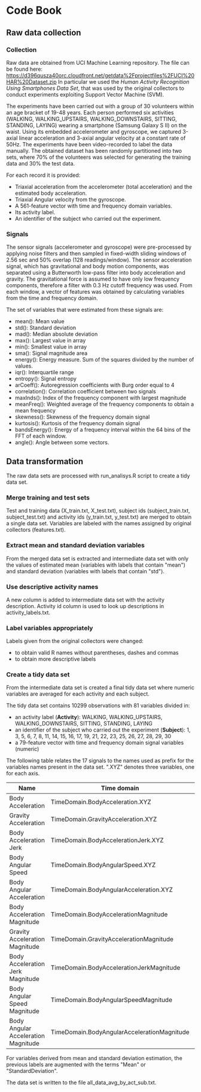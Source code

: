 Code Book
========
  
Raw data collection
-------------------
  
### Collection
  
  Raw data are obtained from UCI Machine Learning repository. The file can be found here:
  https://d396qusza40orc.cloudfront.net/getdata%2Fprojectfiles%2FUCI%20HAR%20Dataset.zip
  In particular we used the *Human Activity Recognition Using Smartphones Data Set*,
  that was used by the original collectors to conduct experiments exploiting
  Support Vector Machine (SVM).
    
  The experiments have been carried out with a group of 30 volunteers within an age bracket of 19-48        years. Each person performed six activities (WALKING, WALKING_UPSTAIRS, WALKING_DOWNSTAIRS, SITTING,      STANDING, LAYING) wearing a smartphone (Samsung Galaxy S II) on the waist. Using its embedded             accelerometer and gyroscope, we captured 3-axial linear acceleration and 3-axial angular velocity at a    constant rate of 50Hz. The experiments have been video-recorded to label the data manually. The obtained   dataset has been randomly partitioned into two sets, where 70% of the volunteers was selected for         generating the training data and 30% the test data. 
  
  For each record it is provided:

  * Triaxial acceleration from the accelerometer (total acceleration) and the estimated body acceleration.
  * Triaxial Angular velocity from the gyroscope. 
  * A 561-feature vector with time and frequency domain variables. 
  * Its activity label. 
  * An identifier of the subject who carried out the experiment.

### Signals
  
  The sensor signals (accelerometer and gyroscope) were pre-processed by applying noise filters and then    sampled in fixed-width sliding windows of 2.56 sec and 50% overlap (128 readings/window). The sensor      acceleration signal, which has gravitational and body motion components, was separated using a            Butterworth low-pass filter into body acceleration and gravity. The gravitational force is assumed to     have only low frequency components, therefore a filter with 0.3 Hz cutoff frequency was used. From each   window, a vector of features was obtained by calculating variables from the time and frequency domain.  
    
  The set of variables that were estimated from these signals are:

*  mean(): Mean value
*  std(): Standard deviation
*  mad(): Median absolute deviation 
*  max(): Largest value in array
*  min(): Smallest value in array
*  sma(): Signal magnitude area
*  energy(): Energy measure. Sum of the squares divided by the number of values. 
*  iqr(): Interquartile range 
*  entropy(): Signal entropy
*  arCoeff(): Autoregression coefficients with Burg order equal to 4
*  correlation(): Correlation coefficient between two signals
*  maxInds(): Index of the frequency component with largest magnitude
*  meanFreq(): Weighted average of the frequency components to obtain a mean frequency
*  skewness(): Skewness of the frequency domain signal 
*  kurtosis(): Kurtosis of the frequency domain signal 
*  bandsEnergy(): Energy of a frequency interval within the 64 bins of the FFT of each window.
*  angle(): Angle between some vectors.
    

    
Data transformation
-------------------
    
The raw data sets are processed with run_analisys.R script to create a tidy data set.
    
### Merge training and test sets
    
Test and training data (X_train.txt, X_test.txt), subject ids (subject_train.txt,
subject_test.txt) and activity ids (y_train.txt, y_test.txt) are merged to obtain
a single data set. Variables are labeled with the names assigned by original
collectors (features.txt).
    
### Extract mean and standard deviation variables
    
From the merged data set is extracted and intermediate data set with only the
values of estimated mean (variables with labels that contain "mean") and standard
deviation (variables with labels that contain "std").
    
### Use descriptive activity names
    
A new column is added to intermediate data set with the activity description.
Activity id column is used to look up descriptions in activity_labels.txt.
    
### Label variables appropriately
    
Labels given from the original collectors were changed:
* to obtain valid R names without parentheses, dashes and commas
* to obtain more descriptive labels
    
### Create a tidy data set
    
From the intermediate data set is created a final tidy data set where numeric
variables are averaged for each activity and each subject.
    
The tidy data set contains 10299 observations with 81 variables divided in:
    
*  an activity label (__Activity__): WALKING, WALKING_UPSTAIRS, WALKING_DOWNSTAIRS, SITTING, STANDING, LAYING
*  an identifier of the subject who carried out the experiment (__Subject__):
    1, 3, 5, 6, 7, 8, 11, 14, 15, 16, 17, 19, 21, 22, 23, 25, 26, 27, 28, 29, 30
*  a 79-feature vector with time and frequency domain signal variables (numeric)
    
The following table relates the 17 signals to the names used as prefix for the
variables names present in the data set. ".XYZ" denotes three variables, one for each axis.
    
Name                                  | Time domain                                 | Frequency domain
------------------------------------- | ------------------------------------------- | ------------------------------------------------
Body Acceleration                     | TimeDomain.BodyAcceleration.XYZ             |  FrequencyDomain.BodyAcceleration.XYZ
Gravity Acceleration                  | TimeDomain.GravityAcceleration.XYZ          |
Body Acceleration Jerk                | TimeDomain.BodyAccelerationJerk.XYZ         |  FrequencyDomain.BodyAccelerationJerk.XYZ
Body Angular Speed                    | TimeDomain.BodyAngularSpeed.XYZ             |  FrequencyDomain.BodyAngularSpeed.XYZ
Body Angular Acceleration             | TimeDomain.BodyAngularAcceleration.XYZ      |
Body Acceleration Magnitude           | TimeDomain.BodyAccelerationMagnitude        |  FrequencyDomain.BodyAccelerationMagnitude
Gravity Acceleration Magnitude        | TimeDomain.GravityAccelerationMagnitude     |
Body Acceleration Jerk Magnitude      | TimeDomain.BodyAccelerationJerkMagnitude    |  FrequencyDomain.BodyAccelerationJerkMagnitude
Body Angular Speed Magnitude          | TimeDomain.BodyAngularSpeedMagnitude        |  FrequencyDomain.BodyAngularSpeedMagnitude
Body Angular Acceleration Magnitude   | TimeDomain.BodyAngularAccelerationMagnitude |  FrequencyDomain.BodyAngularAccelerationMagnitude
    
For variables derived from mean and standard deviation estimation, the previous labels
are augmented with the terms "Mean" or "StandardDeviation".
    
The data set is written to the file all_data_avg_by_act_sub.txt.
    
